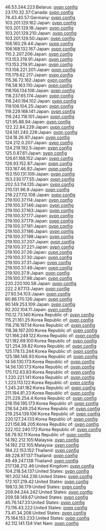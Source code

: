 46.53.244.223:Belarus: [ovpn config](vpn/46_53_244_223.ovpn)  
23.170.32.37:Canada: [ovpn config](vpn/23_170_32_37.ovpn)  
78.43.40.57:Germany: [ovpn config](vpn/78_43_40_57.ovpn)  
103.201.129.162:Japan: [ovpn config](vpn/103_201_129_162.ovpn)  
103.201.129.18:Japan: [ovpn config](vpn/103_201_129_18.ovpn)  
103.201.129.210:Japan: [ovpn config](vpn/103_201_129_210.ovpn)  
103.201.129.50:Japan: [ovpn config](vpn/103_201_129_50.ovpn)  
106.160.29.44:Japan: [ovpn config](vpn/106_160_29_44.ovpn)  
106.168.132.167:Japan: [ovpn config](vpn/106_168_132_167.ovpn)  
110.2.207.206:Japan: [ovpn config](vpn/110_2_207_206.ovpn)  
113.153.219.91:Japan: [ovpn config](vpn/113_153_219_91.ovpn)  
113.153.219.91:Japan: [ovpn config](vpn/113_153_219_91.ovpn)  
113.158.221.201:Japan: [ovpn config](vpn/113_158_221_201.ovpn)  
115.179.62.217:Japan: [ovpn config](vpn/115_179_62_217.ovpn)  
115.36.72.162:Japan: [ovpn config](vpn/115_36_72_162.ovpn)  
116.58.163.110:Japan: [ovpn config](vpn/116_58_163_110.ovpn)  
118.156.134.106:Japan: [ovpn config](vpn/118_156_134_106.ovpn)  
118.237.65.174:Japan: [ovpn config](vpn/118_237_65_174.ovpn)  
118.240.194.102:Japan: [ovpn config](vpn/118_240_194_102.ovpn)  
119.106.104.25:Japan: [ovpn config](vpn/119_106_104_25.ovpn)  
119.229.168.141:Japan: [ovpn config](vpn/119_229_168_141.ovpn)  
119.242.118.101:Japan: [ovpn config](vpn/119_242_118_101.ovpn)  
121.95.88.94:Japan: [ovpn config](vpn/121_95_88_94.ovpn)  
122.22.84.228:Japan: [ovpn config](vpn/122_22_84_228.ovpn)  
124.141.240.226:Japan: [ovpn config](vpn/124_141_240_226.ovpn)  
124.18.26.97:Japan: [ovpn config](vpn/124_18_26_97.ovpn)  
124.212.0.207:Japan: [ovpn config](vpn/124_212_0_207.ovpn)  
124.219.192.5:Japan: [ovpn config](vpn/124_219_192_5.ovpn)  
125.0.87.61:Japan: [ovpn config](vpn/125_0_87_61.ovpn)  
126.61.168.152:Japan: [ovpn config](vpn/126_61_168_152.ovpn)  
126.93.152.87:Japan: [ovpn config](vpn/126_93_152_87.ovpn)  
133.167.46.92:Japan: [ovpn config](vpn/133_167_46_92.ovpn)  
153.150.131.109:Japan: [ovpn config](vpn/153_150_131_109.ovpn)  
153.230.177.55:Japan: [ovpn config](vpn/153_230_177_55.ovpn)  
202.53.114.135:Japan: [ovpn config](vpn/202_53_114_135.ovpn)  
210.131.96.9:Japan: [ovpn config](vpn/210_131_96_9.ovpn)  
218.227.112.108:Japan: [ovpn config](vpn/218_227_112_108.ovpn)  
219.100.37.114:Japan: [ovpn config](vpn/219_100_37_114.ovpn)  
219.100.37.146:Japan: [ovpn config](vpn/219_100_37_146.ovpn)  
219.100.37.163:Japan: [ovpn config](vpn/219_100_37_163.ovpn)  
219.100.37.177:Japan: [ovpn config](vpn/219_100_37_177.ovpn)  
219.100.37.179:Japan: [ovpn config](vpn/219_100_37_179.ovpn)  
219.100.37.181:Japan: [ovpn config](vpn/219_100_37_181.ovpn)  
219.100.37.186:Japan: [ovpn config](vpn/219_100_37_186.ovpn)  
219.100.37.198:Japan: [ovpn config](vpn/219_100_37_198.ovpn)  
219.100.37.207:Japan: [ovpn config](vpn/219_100_37_207.ovpn)  
219.100.37.221:Japan: [ovpn config](vpn/219_100_37_221.ovpn)  
219.100.37.26:Japan: [ovpn config](vpn/219_100_37_26.ovpn)  
219.100.37.30:Japan: [ovpn config](vpn/219_100_37_30.ovpn)  
219.100.37.31:Japan: [ovpn config](vpn/219_100_37_31.ovpn)  
219.100.37.49:Japan: [ovpn config](vpn/219_100_37_49.ovpn)  
219.100.37.9:Japan: [ovpn config](vpn/219_100_37_9.ovpn)  
219.100.37.98:Japan: [ovpn config](vpn/219_100_37_98.ovpn)  
220.220.100.58:Japan: [ovpn config](vpn/220_220_100_58.ovpn)  
222.2.67.113:Japan: [ovpn config](vpn/222_2_67_113.ovpn)  
27.93.54.103:Japan: [ovpn config](vpn/27_93_54_103.ovpn)  
60.86.170.126:Japan: [ovpn config](vpn/60_86_170_126.ovpn)  
90.149.253.109:Japan: [ovpn config](vpn/90_149_253_109.ovpn)  
92.202.104.11:Japan: [ovpn config](vpn/92_202_104_11.ovpn)  
110.12.73.140:Korea Republic of: [ovpn config](vpn/110_12_73_140.ovpn)  
115.21.161.25:Korea Republic of: [ovpn config](vpn/115_21_161_25.ovpn)  
118.216.197.14:Korea Republic of: [ovpn config](vpn/118_216_197_14.ovpn)  
118.38.197.200:Korea Republic of: [ovpn config](vpn/118_38_197_200.ovpn)  
121.166.249.122:Korea Republic of: [ovpn config](vpn/121_166_249_122.ovpn)  
121.182.69.100:Korea Republic of: [ovpn config](vpn/121_182_69_100.ovpn)  
121.254.39.82:Korea Republic of: [ovpn config](vpn/121_254_39_82.ovpn)  
125.178.13.244:Korea Republic of: [ovpn config](vpn/125_178_13_244.ovpn)  
125.186.148.93:Korea Republic of: [ovpn config](vpn/125_186_148_93.ovpn)  
14.56.130.173:Korea Republic of: [ovpn config](vpn/14_56_130_173.ovpn)  
14.56.130.173:Korea Republic of: [ovpn config](vpn/14_56_130_173.ovpn)  
175.112.63.83:Korea Republic of: [ovpn config](vpn/175_112_63_83.ovpn)  
1.220.221.141:Korea Republic of: [ovpn config](vpn/1_220_221_141.ovpn)  
1.223.113.122:Korea Republic of: [ovpn config](vpn/1_223_113_122.ovpn)  
1.245.241.182:Korea Republic of: [ovpn config](vpn/1_245_241_182.ovpn)  
211.194.81.23:Korea Republic of: [ovpn config](vpn/211_194_81_23.ovpn)  
211.229.254.4:Korea Republic of: [ovpn config](vpn/211_229_254_4.ovpn)  
218.156.195.173:Korea Republic of: [ovpn config](vpn/218_156_195_173.ovpn)  
218.54.249.254:Korea Republic of: [ovpn config](vpn/218_54_249_254.ovpn)  
219.254.139.106:Korea Republic of: [ovpn config](vpn/219_254_139_106.ovpn)  
220.127.24.133:Korea Republic of: [ovpn config](vpn/220_127_24_133.ovpn)  
221.158.98.205:Korea Republic of: [ovpn config](vpn/221_158_98_205.ovpn)  
222.102.240.172:Korea Republic of: [ovpn config](vpn/222_102_240_172.ovpn)  
58.79.92.11:Korea Republic of: [ovpn config](vpn/58_79_92_11.ovpn)  
14.192.212.105:Malaysia: [ovpn config](vpn/14_192_212_105.ovpn)  
14.192.212.105:Malaysia: [ovpn config](vpn/14_192_212_105.ovpn)  
184.22.153.152:Thailand: [ovpn config](vpn/184_22_153_152.ovpn)  
49.228.97.137:Thailand: [ovpn config](vpn/49_228_97_137.ovpn)  
49.49.247.138:Thailand: [ovpn config](vpn/49_49_247_138.ovpn)  
217.138.212.46:United Kingdom: [ovpn config](vpn/217_138_212_46.ovpn)  
104.218.54.137:United States: [ovpn config](vpn/104_218_54_137.ovpn)  
161.202.144.236:United States: [ovpn config](vpn/161_202_144_236.ovpn)  
172.107.219.42:United States: [ovpn config](vpn/172_107_219_42.ovpn)  
198.13.36.179:United States: [ovpn config](vpn/198_13_36_179.ovpn)  
208.94.244.242:United States: [ovpn config](vpn/208_94_244_242.ovpn)  
209.58.149.67:United States: [ovpn config](vpn/209_58_149_67.ovpn)  
45.76.147.33:United States: [ovpn config](vpn/45_76_147_33.ovpn)  
73.116.43.222:United States: [ovpn config](vpn/73_116_43_222.ovpn)  
73.41.34.208:United States: [ovpn config](vpn/73_41_34_208.ovpn)  
75.164.153.233:United States: [ovpn config](vpn/75_164_153_233.ovpn)  
42.112.141.134:Viet Nam: [ovpn config](vpn/42_112_141_134.ovpn)  

